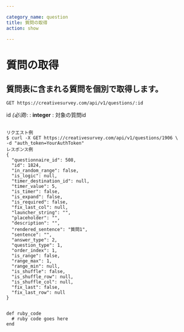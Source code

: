 ```yaml
---

category_name: question
title: 質問の取得
action: show

---
```


# 質問の取得

## 質問表に含まれる質問を個別で取得します。

`GET https://creativesurvey.com/api/v1/questions/:id`

id _(必須)_:
: __integer__
: 対象の質問id

~~~

リクエスト例
$ curl -X GET https://creativesurvey.com/api/v1/questions/1906 \
-d "auth_token=YourAuthToken"
レスポンス例
{
  "questionnaire_id": 508,
  "id": 1824,
  "in_random_range": false,
  "is_logic": null,
  "timer_destination_id": null,
  "timer_value": 5,
  "is_timer": false,
  "is_expand": false,
  "is_required": false,
  "fix_last_col": null,
  "launcher_string": "",
  "placeholder": "",
  "description": "",
  "rendered_sentence": "質問1",
  "sentence": "",
  "answer_type": 2,
  "question_type": 1,
  "order_index": 1,
  "is_range": false,
  "range_max": 1,
  "range_min": null,
  "is_shuffle": false,
  "is_shuffle_row": null,
  "is_shuffle_col": null,
  "fix_last": false,
  "fix_last_row": null
}


~~~

~~~
def ruby_code
  # ruby code goes here
end
~~~

